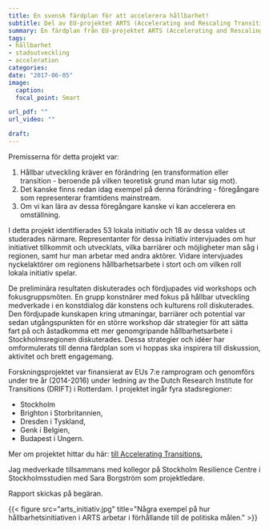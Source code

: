 ```yaml
---
title: En svensk färdplan för att accelerera hållbarhet!
subtitle: Del av EU-projektet ARTS (Accelerating and Rescaling Transitions to Sustainability)
summary: En färdplan från EU-projektet ARTS (Accelerating and Rescaling Transitions to Sustainability) som visar hur lokala initiativ – privata, offentliga och ideella – kan bidra till en mer genomgripande och snabbare omställning till hållbar utveckling.
tags:
- hållbarhet
- stadsutveckling
- acceleration
categories:
date: "2017-06-05"
image: 
  caption:
  focal_point: Smart

url_pdf: ""
url_video: ""

draft: 
---
```


Premisserna för detta projekt var:

1. Hållbar utveckling kräver en förändring (en transformation eller transition - beroende på vilken teoretisk grund man lutar sig mot).
2. Det kanske finns redan idag exempel på denna förändring - föregångare som representerar framtidens mainstream.
3. Om vi kan lära av dessa föregångare kanske vi kan accelerera en omställning.

I detta projekt identifierades 53 lokala initiativ och 18 av dessa valdes ut studerades närmare. Representanter för dessa initiativ intervjuades om hur initiativet tillkommit och utvecklats, vilka barriärer och möjligheter man såg i regionen, samt hur man arbetar med andra aktörer. Vidare intervjuades nyckelaktörer om regionens hållbarhetsarbete i stort och om vilken roll lokala initiativ spelar. 

De preliminära resultaten diskuterades och fördjupades vid workshops och fokusgruppsmöten. En grupp konstnärer med fokus på hållbar utveckling medverkade i en konstdialog där konstens och kulturens roll diskuterades. Den fördjupade kunskapen kring utmaningar, barriärer och potential var sedan utgångspunkten för en större workshop där strategier för att sätta fart på och åstadkomma ett mer genomgripande hållbarhetsarbete i Stockholmsregionen diskuterades. Dessa strategier och idéer har omformulerats till denna färdplan som vi hoppas ska inspirera till diskussion, aktivitet och brett engagemang.

Forskningsprojektet var finansierat av EUs 7:e ramprogram och genomförs under tre år (2014-2016) under ledning av the Dutch Research Institute for Transitions (DRIFT) i Rotterdam. I projektet ingår fyra  stadsregioner: 

- Stockholm
- Brighton i Storbritannien,
- Dresden i Tyskland,
- Genk i Belgien,
- Budapest i Ungern.

Mer om projektet hittar du här: [till Accelerating Transitions.](http://acceleratingtransitions.eu) 

Jag medverkade tillsammans med kollegor på Stockholm Resilience Centre i Stockholmsstudien med Sara Borgström som projektledare.

Rapport skickas på begäran.

{{< figure src="arts_initiativ.jpg" title="Några exempel på hur hållbarhetsinitiativen i ARTS arbetar i förhållande till de politiska målen." >}}
